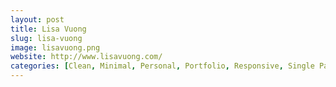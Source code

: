 ```yaml
---
layout: post
title: Lisa Vuong
slug: lisa-vuong
image: lisavuong.png
website: http://www.lisavuong.com/
categories: [Clean, Minimal, Personal, Portfolio, Responsive, Single Page]
---
```

